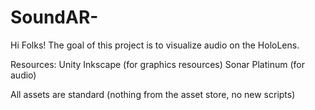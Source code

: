 # SoundAR-

Hi Folks! The goal of this project is to visualize audio on the HoloLens. 

Resources:
  Unity
  Inkscape (for graphics resources)
  Sonar Platinum (for audio)
  
All assets are standard (nothing from the asset store, no new scripts)
